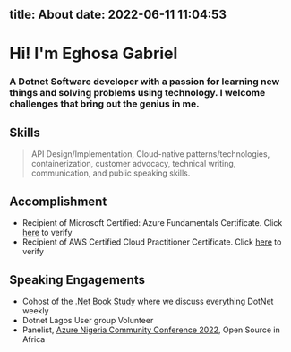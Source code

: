 title: About
date: 2022-06-11 11:04:53
---
# Hi! I'm Eghosa Gabriel 
### A Dotnet Software developer with a passion for learning new things and solving problems using technology. I welcome challenges that bring out the genius in me.

## Skills

> API Design/Implementation, Cloud-native patterns/technologies, containerization, customer advocacy, technical writing, communication, and public speaking skills.

## Accomplishment

- Recipient of Microsoft Certified: Azure Fundamentals Certificate. Click [here](https://www.credly.com/badges/2df0adf9-dc36-4b8f-bad6-58fa40aeebba?source=linked_in_profile) to verify
- Recipient of AWS Certified Cloud Practitioner Certificate. Click [here](https://www.credly.com/badges/6cee3167-af84-4614-b783-61b4aa6d6a12?source=linked_in_profile) to verify

## Speaking Engagements
- Cohost of the [.Net Book Study](https://www.youtube.com/watch?v=TmKTND9m8OI&list=PL1QoqKQg7_kZkZHg8oJJoACNeFonEzksB) where we discuss everything DotNet weekly
- Dotnet Lagos User group Volunteer
- Panelist, [Azure Nigeria Community Conference 2022](https://www.youtube.com/watch?v=X7Ilo6xQnBc), Open Source in Africa
